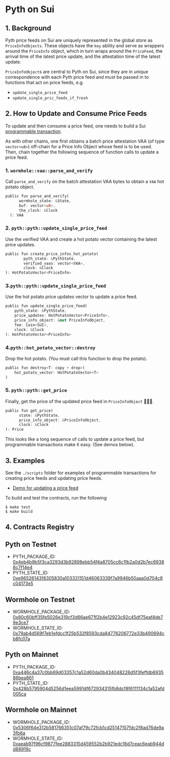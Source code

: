 # Pyth on Sui

## 1. Background

Pyth price feeds on Sui are uniquely represented in the global store as `PriceInfoObjects`. These objects have the `key` ability and serve as wrappers around the `PriceInfo` object, which in turn wraps around the `PriceFeed`, the arrival time of the latest price update, and the attestation time of the latest update.

`PriceInfoObject`s are central to Pyth on Sui, since they are in unique correspondence with each Pyth price feed and must be passed in to functions that act on price feeds, e.g.

- `update_single_price_feed`
- `update_single_pric_feeds_if_fresh`

## 2. How to Update and Consume Price Feeds

To update and then consume a price feed, one needs to build a Sui [programmable transaction](https://docs.sui.io/build/prog-trans-ts-sdk).

As with other chains, one first obtains a batch price attestation VAA (of type `vector<u8>`) off-chain for a Price Info Object whose feed is to be used. Then, chain together the following sequence of function calls to update a price feed.

### 1. `wormhole::vaa::parse_and_verify`

Call `parse_and_verify` on the batch attestation VAA bytes to obtain a `VAA` hot potato object.

```Rust
public fun parse_and_verify(
      wormhole_state: &State,
      buf: vector<u8>,
      the_clock: &Clock
  ): VAA
```
### 2. `pyth::pyth::update_single_price_feed`
Use the verified VAA and create a hot potato vector containing the latest price updates.
```Rust
public fun create_price_infos_hot_potato(
        pyth_state: &PythState,
        verified_vaas: vector<VAA>,
        clock: &Clock
): HotPotatoVector<PriceInfo> 
```

### 3.`pyth::pyth::update_single_price_feed`
Use the hot potato price updates vector to update a price feed.

```Rust
public fun update_single_price_feed(
    pyth_state: &PythState,
    price_updates: HotPotatoVector<PriceInfo>,
    price_info_object: &mut PriceInfoObject,
    fee: Coin<SUI>,
    clock: &Clock
): HotPotatoVector<PriceInfo>
```

### 4.`pyth::hot_potato_vector::destroy`
Drop the hot potato. (You must call this function to drop the potato).
```Rust
public fun destroy<T: copy + drop>(
    hot_potato_vector: HotPotatoVector<T>
)
```

### 5. `pyth::pyth::get_price`
Finally, get the price of the updated price feed in `PriceInfoObject` 🎉🎉🎉.
```Rust
public fun get_price(
      state: &PythState,
      price_info_object: &PriceInfoObject,
      clock: &Clock
): Price
```
This looks like a long sequence of calls to update a price feed, but programmable transactions make it easy. (See demos below).

## 3. Examples

See the `./scripts` folder for examples of programmable transactions for creating price feeds and updating price feeds.
- [Demo for updating a price feed](./scripts/pyth/update_price_feeds.ts)

To build and test the contracts, run the following
```
$ make test
$ make build
```

## 4. Contracts Registry

## Pyth on Testnet

- PYTH_PACKAGE_ID: [0x4eb4b9b5f3ca3293d3b92898ebb54f4a8705cc6c1fb2a0d2b7ec69388c7f14e4](https://explorer.sui.io/object/0x4eb4b9b5f3ca3293d3b92898ebb54f4a8705cc6c1fb2a0d2b7ec69388c7f14e4?network=testnet)
- PYTH_STATE_ID: [0xe96526143f8305830a103331151d46063339f7a9946b50aaa0d704c8c04173e5](https://explorer.sui.io/object/0xe96526143f8305830a103331151d46063339f7a9946b50aaa0d704c8c04173e5?network=testnet)

## Wormhole on Testnet

- WORMHOLE_PACKAGE_ID: [0x80c60bff35fe5026e319cf3d66ae671f2b4e12923c92c45df75eaf4de79e3ce7](https://explorer.sui.io/object/0x80c60bff35fe5026e319cf3d66ae671f2b4e12923c92c45df75eaf4de79e3ce7?network=testnet)
- WORMHOLE_STATE_ID: [0x79ab4d569f7eb1efdcc1f25b532f8593cda84776206772e33b490694cb8fc07a](https://explorer.sui.io/object/0x79ab4d569f7eb1efdcc1f25b532f8593cda84776206772e33b490694cb8fc07a?network=testnet)

## Pyth on Mainnet

- PYTH_PACKAGE_ID: [0xa446c4a37c0bb69d03357c1a52d60da0b434048226d5f3feffdb693586bea861](https://explorer.sui.io/object/0xa446c4a37c0bb69d03357c1a52d60da0b434048226d5f3feffdb693586bea861?network=https%3A%2F%2Ffullnode.mainnet.sui.io%3A443)
- PYTH_STATE_ID: [0x428b5795904d5256d1eea5991df672934315fb8dcf8f6111134c1a52afd005ca](https://explorer.sui.io/object/0x428b5795904d5256d1eea5991df672934315fb8dcf8f6111134c1a52afd005ca?network=https%3A%2F%2Ffullnode.mainnet.sui.io%3A443)

## Wormhole on Mainnet

- WORMHOLE_PACKAGE_ID: [0x5306f64e312b581766351c07af79c72fcb1cd25147157fdc2f8ad76de9a3fb6a](https://explorer.sui.io/object/0x5306f64e312b581766351c07af79c72fcb1cd25147157fdc2f8ad76de9a3fb6a)
- WORMHOLE_STATE_ID: [0xaeab97f96cf9877fee2883315d459552b2b921edc16d7ceac6eab944dd88919c](https://explorer.sui.io/object/0xaeab97f96cf9877fee2883315d459552b2b921edc16d7ceac6eab944dd88919c)
